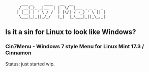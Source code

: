            ___ _     ____   __  __              
          / __(_)_ _|__  | |  \/  |___ _ _ _  _ 
         | (__| | ' \ / /  | |\/| / -_) ' \ || |
          \___|_|_||_/_/   |_|  |_\___|_||_\_,_|
                                        

## Is it a sin for Linux to look like Windows?
### Cin7Menu - Windows 7 style Menu for Linux Mint 17.3 / Cinnamon

Status: just started wip. 